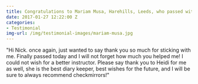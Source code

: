 ```yaml
---
title: Congratulations to Mariam Musa, Harehills, Leeds, who passed with Nick.
date: 2017-01-27 12:22:00 Z
categories:
- Testimonial
img-url: /img/testimonial-images/mariam-musa.jpg
---
```


"Hi Nick. once again, just wanted to say thank you so much for sticking with me. Finally passed today and I will not forget how much you helped me! I could not wish for a better instructor. Please say thank you to Heidi for me as well, she is the best diary keeper, best wishes for the future, and I will be sure to always recommend checkmirrors!"
